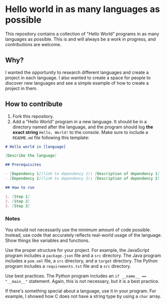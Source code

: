 # Hello world in as many languages as possible

This repository contains a collection of "Hello World" programs in as many languages as possible. This is and will always be a work in progress, and contributions are welcome.

## Why?

I wanted the opportunity to research different languages and create a project in each language. I also wanted to create a space for people to discover new languages and see a simple example of how to create a project in them.

## How to contribute

1. Fork this repository.
2. Add a "Hello World" program in a new language. It should be in a directory named after the language, and the program should log **the exact string** `Hello, World!` to the console. Make sure to include a `README.md` file following this template:

```md
# Hello world in [language]

[Describe the language]

## Prerequisites

- [Dependency 1](link to dependency 1): [Description of dependency 1]
- [Dependency 2](link to dependency 2): [Description of dependency 2]

## How to run

1. [Step 1]
2. [Step 2]
3. [Step 3]
```

### Notes

You should not necessarily use the minimum amount of code possible. Instead, use code that accurately reflects real-world usage of the language. Show things like variables and functions.

Use the proper structure for your project. For example, the JavaScript program includes a `package.json` file and a `src` directory. The Java program includes a `pom.xml` file, a `src` directory, and a `target` directory. The Python program includes a `requirements.txt` file and a `src` directory.

Use best practices. The Python program includes an `if __name__ == "__main__"` statement. Again, this is not necessary, but it is a best practice.

If there's something special about a language, use it in your program. For example, I showed how C does not have a string type by using a `char` array.
